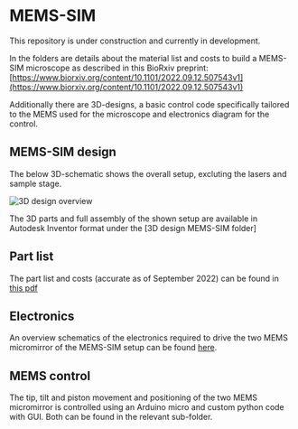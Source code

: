 # MEMS-SIM
This repository is under construction and currently in development.

In the folders are details about the material list and costs to build a MEMS-SIM microscope as described in this BioRxiv preprint:  [https://www.biorxiv.org/content/10.1101/2022.09.12.507543v1](https://www.biorxiv.org/content/10.1101/2022.09.12.507543v1) 

Additionally there are 3D-designs, a basic control code specifically tailored to the MEMS used for the microscope and electronics diagram for the control.

## MEMS-SIM design
The below 3D-schematic shows the overall setup, excluting the lasers and sample stage.

![3D design overview](https://user-images.githubusercontent.com/96420893/190105034-b82ab142-a266-4d94-a616-d9037ce25105.png)

The 3D parts and full assembly of the shown setup are available in Autodesk Inventor format under the [3D design MEMS-SIM folder]

## Part list
The part list and costs (accurate as of September 2022) can be found in [this pdf](https://github.com/RalfBauerUoS/MEMS-SIM/blob/3ace88392d8fb00135eca98648ba5507b43cb822/MEMS-SIM%20-%20component%20list%20and%20costs.pdf)

## Electronics
An overview schematics of the electronics required to drive the two MEMS micromirror of the MEMS-SIM setup can be found [here](https://github.com/RalfBauerUoS/MEMS-SIM/blob/3ace88392d8fb00135eca98648ba5507b43cb822/Electronics/MEMS-SIM_Electronics_overview.png).

## MEMS control
The tip, tilt and piston movement and positioning of the two MEMS micromirror is controlled using an Arduino micro and custom python code with GUI. Both can be found in the relevant sub-folder.
